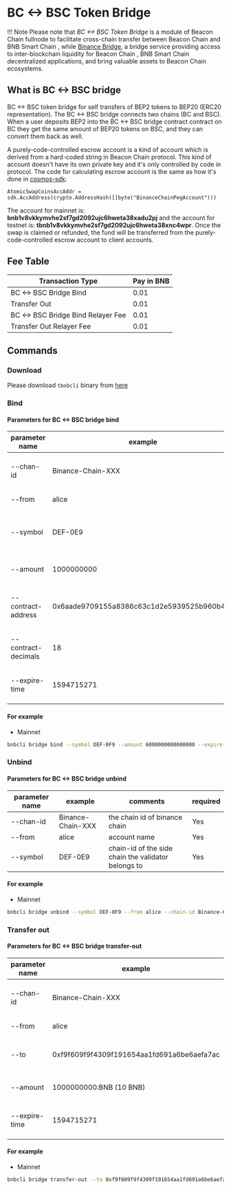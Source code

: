 # BC <-> BSC Token Bridge

!!! Note
	Please note that *BC <-> BSC Token Bridge* is a module of Beacon Chain  fullnode to facilitate cross-chain transfer between Beacon Chain  and BNB Smart Chain , while  [Binance Bridge](https://www.binance.org/en/bridge), a bridge service providing access to inter-blockchain liquidity for Beacon Chain , BNB Smart Chain  decentralized applications, and bring valuable assets to Beacon Chain  ecosystems.

## What is BC <-> BSC  bridge

BC <-> BSC token bridge for self transfers of BEP2 tokens to BEP20 (ERC20 representation). The BC <-> BSC  bridge connects two chains (BC and BSC). When a user deposits BEP2 into the BC <-> BSC bridge contract contract on BC they get the same amount of BEP20 tokens on BSC, and they can convert them back as well.

A purely-code-controlled escrow account is a kind of account which is derived from a hard-coded string in Beacon Chain  protocol. This kind of account doesn't have its own private key and it's only controlled by code in protocol. The code for calculating escrow account is the same as how it's done in [cosmos-sdk](https://github.com/cosmos/cosmos-sdk/blob/82a2c5d6d86ffd761f0162b93f0aaa57b7f66fe7/x/supply/internal/types/account.go#L40):
```
AtomicSwapCoinsAccAddr = sdk.AccAddress(crypto.AddressHash([]byte("BinanceChainPegAccount")))
```
The account for mainnet is: **bnb1v8vkkymvhe2sf7gd2092ujc6hweta38xadu2pj** and the account for testnet is: **tbnb1v8vkkymvhe2sf7gd2092ujc6hweta38xnc4wpr**. Once the swap is claimed or refunded, the fund will be transferred from the purely-code-controlled escrow account to client accounts.


## Fee Table

Transaction Type  | Pay in BNB |
-- | -- |
BC <-> BSC Bridge Bind | 0.01 |
Transfer Out| 0.01 |
BC <-> BSC Bridge Bind Relayer Fee| 0.01 |
Transfer Out Relayer Fee| 0.01 |


## Commands

### Download

Please download `tbnbcli` binary from [here](https://github.com/binance-chain/node/releases/tag/v0.8.1)

### Bind

#### Parameters for BC <-> BSC  bridge bind

| **parameter name**  | **example**                                | **comments**                                         | **required** |
| ------------------- | ------------------------------------------ | ---------------------------------------------------- | ------------ |
| --chan-id           | Binance-Chain-XXX                          | the chain id of binance  chain                       | Yes          |
| --from              | alice                                      | account name                                         | Yes          |
| --symbol            | DEF-0E9                                    | chain-id of the side  chain the validator belongs to | Yes          |
| --amount            | 1000000000                                 | amount of tokens to bind                             | Yes          |
| --contract-address  | 0x6aade9709155a8386c63c1d2e5939525b960b4e7 | contract address of token  in smart chain            | Yes          |
| --contract-decimals | 18                                         | decimals of token in  smart chain                    | Yes          |
| --expire-time       | 1594715271                                 | timestamp of bind expire  time                       | Yes          |

#### For example

* Mainnet
```bash
bnbcli bridge bind --symbol DEF-0F9 --amount 6000000000000000 --expire-time 1594715271 --contract-decimals 18 --from alice --chain-id Binance-Chain-Tigris --contract-address 0x6aade9709155a8386c63c1d2e5939525b960b4e7 --home ~/home_cli
```

###  Unbind

#### Parameters for BC <-> BSC  bridge unbind

| **parameter name** | **example**                                | **comments**                                         | **required** |
| ------------------ | ------------------------------------------ | ---------------------------------------------------- | ------------ |
| --chan-id          | Binance-Chain-XXX                          | the chain id of binance  chain                       | Yes          |
| --from             | alice                                      | account name                                         | Yes          |
| --symbol           | DEF-0E9                                    | chain-id of the side  chain the validator belongs to | Yes          |

#### For example

* Mainnet
```bash
bnbcli bridge unbind --symbol DEF-0F9 --from alice --chain-id Binance-Chain-Tigris --home ~/home_cli
```

### Transfer out

#### Parameters for BC <-> BSC bridge transfer-out

| **parameter name** | **example**                                | **comments**                           | **required** |
| ------------------ | ------------------------------------------ | -------------------------------------- | ------------ |
| --chan-id          | Binance-Chain-XXX                          | the chain id of binance  chain         | Yes          |
| --from             | alice                                      | account name                           | Yes          |
| --to               | 0xf9f609f9f4309f191654aa1fd691a6be6aefa7ac | receiver address in smart  chain       | Yes          |
| --amount           | 1000000000:BNB  (10 BNB)                   | amount of token to  transfer           | Yes          |
| --expire-time      | 1594715271                                 | timestamp of transfer out  expire time | Yes          |

#### For example

* Mainnet
```bash
bnbcli bridge transfer-out --to 0xf9f609f9f4309f191654aa1fd691a6be6aefa7ac --expire-time 1594715271 --chain-id Binance-Chain-Tigris --from alice --amount 100000000:DEF-0F9 --home ~/home_cli
```
